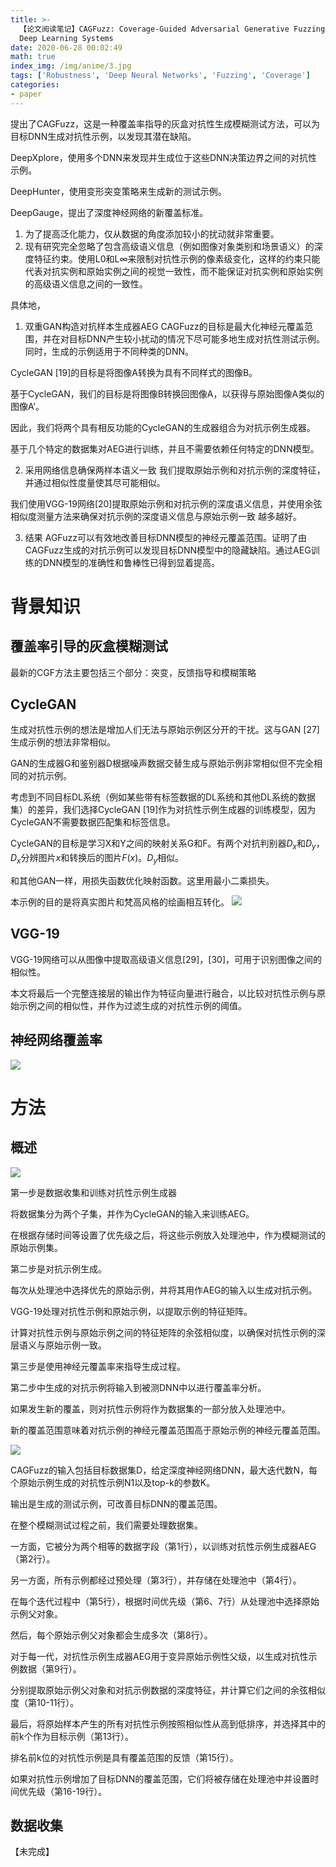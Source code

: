 ```yaml
---
title: >-
  【论文阅读笔记】CAGFuzz: Coverage-Guided Adversarial Generative Fuzzing Testing of
  Deep Learning Systems
date: 2020-06-28 00:02:49
math: true
index_img: /img/anime/3.jpg
tags: ['Robustness', 'Deep Neural Networks', 'Fuzzing', 'Coverage']
categories: 
- paper
---
```

提出了CAGFuzz，这是一种覆盖率指导的灰盒对抗性生成模糊测试方法，可以为目标DNN生成对抗性示例，以发现其潜在缺陷。
<!--more--->

DeepXplore，使用多个DNN来发现并生成位于这些DNN决策边界之间的对抗性示例。

DeepHunter，使用变形突变策略来生成新的测试示例。

DeepGauge，提出了深度神经网络的新覆盖标准。

1. 为了提高泛化能力，仅从数据的角度添加较小的扰动就非常重要。
2. 现有研究完全忽略了包含高级语义信息（例如图像对象类别和场景语义）的深度特征约束。使用L0和L∞来限制对抗性示例的像素级变化，这样的约束只能代表对抗实例和原始实例之间的视觉一致性，而不能保证对抗实例和原始实例的高级语义信息之间的一致性。

具体地，
1. 双重GAN构造对抗样本生成器AEG
CAGFuzz的目标是最大化神经元覆盖范围，并在对目标DNN产生较小扰动的情况下尽可能多地生成对抗性测试示例。同时，生成的示例适用于不同种类的DNN。

CycleGAN [19]的目标是将图像A转换为具有不同样式的图像B。

基于CycleGAN，我们的目标是将图像B转换回图像A，以获得与原始图像A类似的图像A’。

因此，我们将两个具有相反功能的CycleGAN的生成器组合为对抗示例生成器。

基于几个特定的​​数据集对AEG进行训练，并且不需要依赖任何特定的DNN模型。

2. 采用网络信息确保两样本语义一致
我们提取原始示例和对抗示例的深度特征，并通过相似性度量使其尽可能相似。

我们使用VGG-19网络[20]提取原始示例和对抗示例的深度语义信息，并使用余弦相似度测量方法来确保对抗示例的深度语义信息与原始示例一致 越多越好。

3. 结果
AGFuzz可以有效地改善目标DNN模型的神经元覆盖范围。证明了由CAGFuzz生成的对抗示例可以发现目标DNN模型中的隐藏缺陷。通过AEG训练的DNN模型的准确性和鲁棒性已得到显着提高。

# 背景知识

## 覆盖率引导的灰盒模糊测试

最新的CGF方法主要包括三个部分：突变，反馈指导和模糊策略

## CycleGAN

生成对抗性示例的想法是增加人们无法与原始示例区分开的干扰。这与GAN [27]生成示例的想法非常相似。

GAN的生成器G和鉴别器D根据噪声数据交替生成与原始示例非常相似但不完全相同的对抗示例。

考虑到不同目标DL系统（例如某些带有标签数据的DL系统和其他DL系统的数据集）的差异，我们选择CycleGAN [19]作为对抗性示例生成器的训练模型，因为CycleGAN不需要数据匹配集和标签信息。

CycleGAN的目标是学习X和Y之间的映射关系G和F。有两个对抗判别器$D_x$和$D_y$，$D_x$分辨图片$x$和转换后的图片$F(x)$。$D_y$相似。

和其他GAN一样，用损失函数优化映射函数。这里用最小二乘损失。

本示例的目的是将真实图片和梵高风格的绘画相互转化。
![](【论文阅读笔记】CAGFuzz-Coverage-Guided-Adversarial-Generative-Fuzzing-Testing-of-Deep-Learning-Systems/2020-06-28-00-36-54.png)

## VGG-19

VGG-19网络可以从图像中提取高级语义信息[29]，[30]，可用于识别图像之间的相似性。

本文将最后一个完整连接层的输出作为特征向量进行融合，以比较对抗性示例与原始示例之间的相似性，并作为过滤生成的对抗性示例的阈值。

## 神经网络覆盖率

![](【论文阅读笔记】CAGFuzz-Coverage-Guided-Adversarial-Generative-Fuzzing-Testing-of-Deep-Learning-Systems/2020-06-28-00-39-59.png)

# 方法

## 概述

![](【论文阅读笔记】CAGFuzz-Coverage-Guided-Adversarial-Generative-Fuzzing-Testing-of-Deep-Learning-Systems/2020-06-28-00-41-11.png)

第一步是数据收集和训练对抗性示例生成器

将数据集分为两个子集，并作为CycleGAN的输入来训练AEG。

在根据存储时间等设置了优先级之后，将这些示例放入处理池中，作为模糊测试的原始示例集。

第二步是对抗示例生成。

每次从处理池中选择优先的原始示例，并将其用作AEG的输入以生成对抗示例。

VGG-19处理对抗性示例和原始示例，以提取示例的特征矩阵。

计算对抗性示例与原始示例之间的特征矩阵的余弦相似度，以确保对抗性示例的深层语义与原始示例一致。

第三步是使用神经元覆盖率来指导生成过程。

第二步中生成的对抗示例将输入到被测DNN中以进行覆盖率分析。

如果发生新的覆盖，则对抗性示例将作为数据集的一部分放入处理池中。

新的覆盖范围意味着对抗示例的神经元覆盖范围高于原始示例的神经元覆盖范围。

![](【论文阅读笔记】CAGFuzz-Coverage-Guided-Adversarial-Generative-Fuzzing-Testing-of-Deep-Learning-Systems/2020-06-28-00-44-35.png)

CAGFuzz的输入包括目标数据集D，给定深度神经网络DNN，最大迭代数N，每个原始示例生成的对抗性示例N1以及top-k的参数K。

输出是生成的测试示例，可改善目标DNN的覆盖范围。

在整个模糊测试过程之前，我们需要处理数据集。

一方面，它被分为两个相等的数据字段（第1行），以训练对抗性示例生成器AEG（第2行）。

另一方面，所有示例都经过预处理（第3行），并存储在处理池中（第4行）。

在每个迭代过程中（第5行），根据时间优先级（第6、7行）从处理池中选择原始示例父对象。

然后，每个原始示例父对象都会生成多次（第8行）。

对于每一代，对抗性示例生成器AEG用于变异原始示例性父级，以生成对抗性示例数据（第9行）。

分别提取原始示例父对象和对抗示例数据的深度特征，并计算它们之间的余弦相似度（第10-11行）。

最后，将原始样本产生的所有对抗性示例按照相似性从高到低排序，并选择其中的前k个作为目标示例（第13行）。

排名前k位的对抗性示例是具有覆盖范围的反馈（第15行）。

如果对抗性示例增加了目标DNN的覆盖范围，它们将被存储在处理池中并设置时间优先级（第16-19行）。

## 数据收集

【未完成】